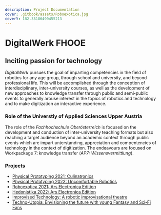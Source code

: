 ```yaml
---
description: Project Documentation
cover: .gitbook/assets/Roboexotica.jpg
coverY: 182.33186490455213
---
```


# DigitalWerk FHOOE

## Inciting passion for technology

_DigitalWerk_ pursues the goal of imparting competencies in the field of robotics for any age group, through school and university, and beyond professional life. This will be accomplished through the conception of interdisciplinary, inter-university courses, as well as the development of new approaches to knowledge transfer through public and semi-public events to generally arouse interest in the topics of robotics and technology and to make digitization an interactive experience.

### Role of the Universtiy of Applied Sciences Upper Austria

The role of the _Fachhochschule Oberösterreich_ is focused on the development and conduction of inter-university teaching formats but also reaching a target audience beyond an academic context through public events which are impart unterstanding, appreciation and compentencies of technology in the context of digitization. The endeavours are focused on Workpackage 7: knowledge transfer (_AP7: Wissensvermittlung_).

### Projects

* [Physical Prototyping 2021: Culinatronics](readme/physical-prototpying-2021-culinatronics/)
* [Physical Prototyping 2022: Uncomfortable Robotics](readme/physical-prototyping-2022-uncomfortable-robotics/)
* [Roboexotica 2021: Ars Electronica Edition](readme/roboexotica-2021-ars-electronica-edition/)
* [Hedonistika 2022: Ars Electronica Edition](readme/hedonistika-2022-ars-electronica-edition/)
* [Improvised Technology: A robotic improvisational theatre](readme/hedonistika-2022-ars-electronica-edition/improvised-technology.md)
* [Techno-Utopia: Envisioning the future with young Fantasy and Sci-Fi Fans](readme/techno-utopia.md)
